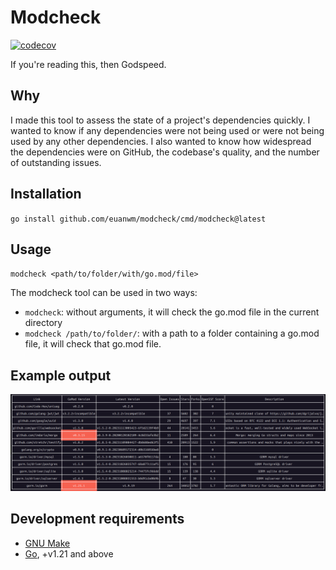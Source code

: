 # Modcheck 
[![codecov](https://codecov.io/gh/euanwm/modcheck/graph/badge.svg?token=D6038IV9I9)](https://codecov.io/gh/euanwm/modcheck)

If you're reading this, then Godspeed.

## Why

I made this tool to assess the state of a project's dependencies quickly. I wanted to know if any dependencies were not being used or were not being used by any other dependencies. I also wanted to know how widespread the dependencies were on GitHub, the codebase's quality, and the number of outstanding issues.

## Installation

`go install github.com/euanwm/modcheck/cmd/modcheck@latest`

## Usage

`modcheck <path/to/folder/with/go.mod/file>`

The modcheck tool can be used in two ways:

- `modcheck`: without arguments, it will check the go.mod file in the current directory
- `modcheck /path/to/folder/`: with a path to a folder containing a go.mod file, it will check that go.mod file.

## Example output

![modcheck example output](example.png)

## Development requirements

- [GNU Make](https://www.gnu.org/software/make/)
- [Go](https://golang.org/), +v1.21 and above

